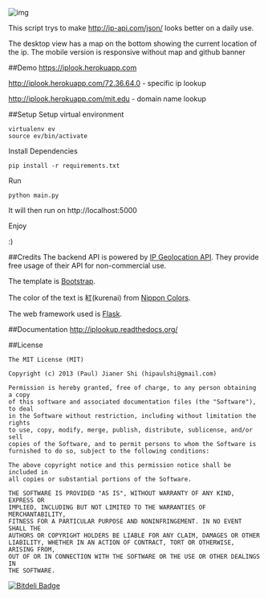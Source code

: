 ![img](https://raw.github.com/paulshi/iplookup/master/logo.png)

This script trys to make http://ip-api.com/json/ looks better on a daily use. 

The desktop view has a map on the bottom showing the current location of the ip. The mobile version is responsive without map and github banner

##Demo
https://iplook.herokuapp.com

http://iplook.herokuapp.com/72.36.64.0   - specific ip lookup

http://iplook.herokuapp.com/mit.edu   - domain name lookup

##Setup
Setup virtual environment

```
virtualenv ev
source ev/bin/activate
```

Install Dependencies

```
pip install -r requirements.txt
```

Run

```
python main.py
```

It will then run on http://localhost:5000

Enjoy

:)

##Credits
The backend API is powered by [IP Geolocation API](http://ip-api.com/docs/). They provide free usage of their API for non-commercial use.

The template is [Bootstrap](http://getbootstrap.com/).

The color of the text is 紅(kurenai) from [Nippon Colors](http://nipponcolors.com/#kurenai).

The web framework used is [Flask](http://flask.pocoo.org/).

##Documentation
http://iplookup.readthedocs.org/

##License
```
The MIT License (MIT)

Copyright (c) 2013 (Paul) Jianer Shi (hipaulshi@gmail.com)

Permission is hereby granted, free of charge, to any person obtaining a copy
of this software and associated documentation files (the "Software"), to deal
in the Software without restriction, including without limitation the rights
to use, copy, modify, merge, publish, distribute, sublicense, and/or sell
copies of the Software, and to permit persons to whom the Software is
furnished to do so, subject to the following conditions:

The above copyright notice and this permission notice shall be included in
all copies or substantial portions of the Software.

THE SOFTWARE IS PROVIDED "AS IS", WITHOUT WARRANTY OF ANY KIND, EXPRESS OR
IMPLIED, INCLUDING BUT NOT LIMITED TO THE WARRANTIES OF MERCHANTABILITY,
FITNESS FOR A PARTICULAR PURPOSE AND NONINFRINGEMENT. IN NO EVENT SHALL THE
AUTHORS OR COPYRIGHT HOLDERS BE LIABLE FOR ANY CLAIM, DAMAGES OR OTHER
LIABILITY, WHETHER IN AN ACTION OF CONTRACT, TORT OR OTHERWISE, ARISING FROM,
OUT OF OR IN CONNECTION WITH THE SOFTWARE OR THE USE OR OTHER DEALINGS IN
THE SOFTWARE.
```
[![Bitdeli Badge](https://d2weczhvl823v0.cloudfront.net/paulshi/iplookup/trend.png)](https://bitdeli.com/free "Bitdeli Badge")